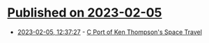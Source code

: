 # [Published on 2023-02-05](index.md)

* [2023-02-05, 12:37:27](https://news.ycombinator.com/item?id=34664433) - [C Port of Ken Thompson's Space Travel](https://github.com/mohd-akram/st)
